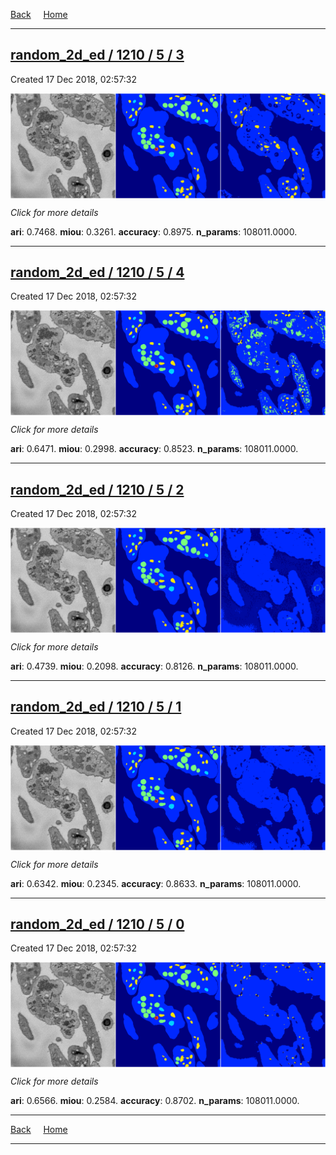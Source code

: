 
[Back](..)&nbsp;&nbsp;&nbsp;&nbsp;&nbsp;[Home](https://leapmanlab.github.io/snapshots)

---

<div class="summary"><a href="3"><h2>random_2d_ed / 1210 / 5 / 3</h2></a><p>Created 17 Dec 2018, 02:57:32
</p><a href="3"><img src="3/media/summary.png" align="center"></a><p>
<i>Click for more details</i>
</p></div>

**ari**: 0.7468. **miou**: 0.3261. **accuracy**: 0.8975. **n_params**: 108011.0000. 

---

<div class="summary"><a href="4"><h2>random_2d_ed / 1210 / 5 / 4</h2></a><p>Created 17 Dec 2018, 02:57:32
</p><a href="4"><img src="4/media/summary.png" align="center"></a><p>
<i>Click for more details</i>
</p></div>

**ari**: 0.6471. **miou**: 0.2998. **accuracy**: 0.8523. **n_params**: 108011.0000. 

---

<div class="summary"><a href="2"><h2>random_2d_ed / 1210 / 5 / 2</h2></a><p>Created 17 Dec 2018, 02:57:32
</p><a href="2"><img src="2/media/summary.png" align="center"></a><p>
<i>Click for more details</i>
</p></div>

**ari**: 0.4739. **miou**: 0.2098. **accuracy**: 0.8126. **n_params**: 108011.0000. 

---

<div class="summary"><a href="1"><h2>random_2d_ed / 1210 / 5 / 1</h2></a><p>Created 17 Dec 2018, 02:57:32
</p><a href="1"><img src="1/media/summary.png" align="center"></a><p>
<i>Click for more details</i>
</p></div>

**ari**: 0.6342. **miou**: 0.2345. **accuracy**: 0.8633. **n_params**: 108011.0000. 

---

<div class="summary"><a href="0"><h2>random_2d_ed / 1210 / 5 / 0</h2></a><p>Created 17 Dec 2018, 02:57:32
</p><a href="0"><img src="0/media/summary.png" align="center"></a><p>
<i>Click for more details</i>
</p></div>

**ari**: 0.6566. **miou**: 0.2584. **accuracy**: 0.8702. **n_params**: 108011.0000. 

---

[Back](..)&nbsp;&nbsp;&nbsp;&nbsp;&nbsp;[Home](https://leapmanlab.github.io/snapshots)

---